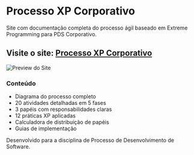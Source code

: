 # Processo XP Corporativo

Site com documentação completa do processo ágil baseado em Extreme Programming para PDS Corporativo.

## Visite o site: [Processo XP Corporativo](https://seuusuario.github.io/processo-xp-corporativo/)

![Preview do Site](preview.png)

### Conteúdo
- Diagrama do processo completo
- 20 atividades detalhadas em 5 fases
- 3 papéis com responsabilidades claras
- 12 práticas XP aplicadas
- Calculadora de distribuição de papéis
- Guias de implementação

Desenvolvido para a disciplina de Processo de Desenvolvimento de Software.

